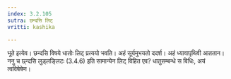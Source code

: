 ```yaml
---
index: 3.2.105
sutra: छन्दसि लिट्
vritti: kashika

---
```

भूते इत्येव। छन्दसि विषये धातोः लिट् प्रत्ययो भवति। अहं सूर्यमुभयतो ददर्श। अहं ध्यावापृथिवी आततान। ननु च छ्न्दसि लुड्लङ्लिटः (3.4.6) इति सामान्येन लिट् विहित एव? धातुसम्बन्धे स विधिः, अयं त्वविषेषेण।